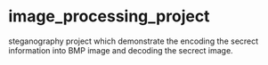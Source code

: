 # image_processing_project
steganography project which demonstrate the encoding the secrect information into BMP image and decoding the secrect image.
